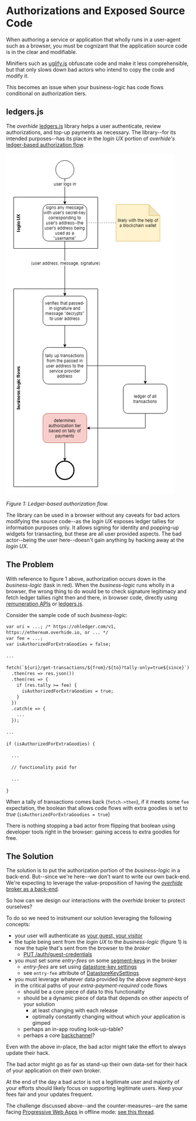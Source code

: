 # Authorizations and Exposed Source Code

When authoring a service or application that wholly runs in a user-agent such as a browser, you must be cognizant that the application source code is in the clear and modifiable.

Minifiers such as [uglify.js](https://www.npmjs.com/package/uglify-js) obfuscate code and make it less comprehensible, but that only slows down bad actors who intend to copy the code and modify it.

This becomes an issue when your business-logic has code flows conditional on authorization tiers.

## ledgers.js

The *overhide* [ledgers.js](https://www.npmjs.com/package/ledgers.js) library helps a user authenticate, review authorizations, and top-up payments as necessary.  The library--for its intended purposes--has its place in the *login UX* portion of *overhide's* [ledger-based authorization flow](https://github.com/overhide/ledgers.js/blob/master/why/why.md).  

![](images/authR-exposed.png)

*Figure 1: Ledger-based authorization flow.*

The library can be used in a browser without any caveats for bad actors modifying the source code--as the *login UX* exposes ledger tallies for information purposes only.  It allows signing for identity and popping-up widgets for transacting, but these are all user provided aspects.  The bad actor--being the user here--doesn't gain anything by hacking away at the *login UX*.

## The Problem

With reference to figure 1 above, authorization occurs down in the *business-logic* (task in red).  When the *business-logic* runs wholly in a browser, the wrong thing to do would be to check signature legitimacy and fetch ledger tallies right then and there, in browser code, directly using [remuneration APIs](remuneration-api.md) or [ledgers.js](https://www.npmjs.com/package/ledgers.js).

Consider the sample code of such *business-logic*:

```
var uri = ...; /* https://ohledger.com/v1, https://ethereum.overhide.io, or ... */
var fee = ...;
var isAuthorizedForExtraGoodies = false;

...

fetch(`${uri}/get-transactions/${from}/${to}?tally-only=true${since}`)
  .then(res => res.json())
  .then(res => {
    if (res.tally >= fee) {
      isAuthorizedForExtraGoodies = true;
    }
  })
  .catch(e => {
    ...
  });

...

if (isAuthorizedForExtraGoodies) {
  
  ...

  // functionality paid for

  ...

}
```

When a tally of transactions comes back (`fetch->then`), if it meets some `fee` expectation, the boolean that allows code flows with extra goodies is set to *true* (`isAuthorizedForExtraGoodies = true`)

There is nothing stopping a bad actor from flipping that boolean using developer tools right in the browser:  gaining access to extra goodies for free.

## The Solution

The solution is to put the authorization portion of the *business-logic* in a back-end.  But--since we're here--we don't want to write our own back-end.  We're expecting to leverage the value-proposition of having the [*overhide* broker as a back-end](https://overhide.io/#6/p6-1).

So how can we design our interactions with the *overhide* broker to protect ourselves?

To do so we need to instrument our solution leveraging the following concepts:

* your user will authenticate as [your guest, your visitor](glossary.md#invitee-visitor-guest)
* the tuple being sent from the *login UX* to the *business-logic* (figure 1) is now the tuple that's sent from the browser to the *broker*
    * [PUT /auth/guest-credentials](https://overhide.github.io/overhide/docs/broker.html#operation--auth-guest-credentials-put)
* you must set some *entry-fees* on some [segment-keys](glossary.md#segment-key) in the broker
    * *entry-fees* are set using [datastore-key settings](https://overhide.github.io/overhide/docs/broker.html#tag-datastore-key-settings)
    * see `entry-fee` attribute of [DatastoreKeySettings](https://overhide.github.io/overhide/docs/broker.html#definition-DatastoreKeySettings) 
* you must leverage whatever data provided by the above *segment-keys* in the critical paths of your *extra-payment-required* code flows
    * should be a core piece of data to this functionality
    * should be a dynamic piece of data that depends on other aspects of your solution
        * at least changing with each release
        * optimally constantly changing without which your application is gimped
    * perhaps an in-app routing look-up-table?
    * perhaps a core [backchannel](glossary.md#backchannel-queue)?

Even with the above in-place, the bad actor might take the effort to always update their hack.

The bad actor might go as far as stand-up their own data-set for their hack of your application on their own broker.

At the end of the day a bad actor is not a legitimate user and majority of your efforts should likely focus on supporting legitimate users.  Keep your fees fair and your updates frequent.

The challenge discussed above--and the counter-measures--are the same facing [Progressive Web Apps](https://developers.google.com/web/progressive-web-apps/) in offline mode: [see this thread](https://www.reddit.com/r/PWA/comments/b5ugcg/counters_to_inbrowser_hacks_of_offline_pwas/).

